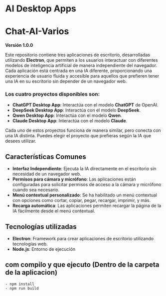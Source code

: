 # AI Desktop Apps
# Chat-AI-Varios

**Versión 1.0.0**

Este repositorio contiene tres aplicaciones de escritorio, desarrolladas utilizando **Electron**, que permiten a los usuarios interactuar con diferentes modelos de inteligencia artificial de manera independiente del navegador. Cada aplicación está centrada en una IA diferente, proporcionando una experiencia de usuario fluida y accesible para aquellos que prefieren tener una IA en su escritorio sin depender de un navegador web.

### Los cuatro proyectos disponibles son:

- **ChatGPT Desktop App**: Interactúa con el modelo **ChatGPT** de OpenAI.
- **DeepSeek Desktop App**: Interactúa con el modelo **DeepSeek**.
- **Qwen Desktop App**: Interactúa con el modelo **Qwen**.
- **Claude Desktop App**: Interactúa con el modelo **Claude**.

Cada uno de estos proyectos funciona de manera similar, pero conecta con una IA distinta. Puedes elegir el proyecto que prefieras según la IA que desees utilizar.

## Características Comunes

- **Interfaz Independiente**: Ejecuta la IA directamente en el escritorio sin necesidad de un navegador web.
- **Permisos para cámara y micrófono**: Las aplicaciones están configuradas para solicitar permisos de acceso a la cámara y micrófono cuando sea necesario.
- **Menú contextual personalizado**: Se ha habilitado un menú contextual con opciones como cortar, copiar, pegar, recargar, imprimir, y más.
- **Recarga automática**: Las aplicaciones permiten recargar la página de la IA fácilmente desde el menú contextual.

## Tecnologías utilizadas

- **Electron**: Framework para crear aplicaciones de escritorio utilizando tecnologías web.
- **Node.js**: Entorno de ejecución

## com compilo y que ejecuto (Dentro de la carpeta de la aplicacion)
    - npm install
    - npm run build
    
